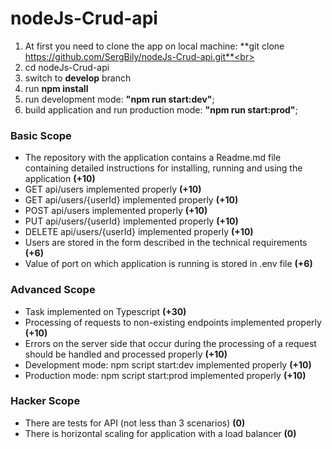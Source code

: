 # nodeJs-Crud-api

1. At first you need to clone the app on local machine: **git clone https://github.com/SergBily/nodeJs-Crud-api.git**<br>
2. cd nodeJs-Crud-api
2. switch to __develop__ branch<br>
3. run __npm install__<br>
4. run development mode: __"npm run start:dev"__;<br>
5. build application and run production mode: __"npm run start:prod"__;<br>

### Basic Scope<br>

- The repository with the application contains a Readme.md file containing detailed instructions for installing, running and using the application **(+10)**<br>
- GET api/users implemented properly **(+10)**<br>
- GET api/users/{userId} implemented properly **(+10)**<br>
- POST api/users implemented properly **(+10)**<br>
- PUT api/users/{userId} implemented properly **(+10)**<br>
- DELETE api/users/{userId} implemented properly **(+10)**<br>
- Users are stored in the form described in the technical requirements **(+6)**<br>
- Value of port on which application is running is stored in .env file **(+6)**<br>

### Advanced Scope

- Task implemented on Typescript **(+30)**<br>
- Processing of requests to non-existing endpoints implemented properly **(+10)**<br>
- Errors on the server side that occur during the processing of a request should be handled and processed properly **(+10)**<br>
- Development mode: npm script start:dev implemented properly **(+10)**<br>
- Production mode: npm script start:prod implemented properly **(+10)**<br>

### Hacker Scope

- There are tests for API (not less than 3 scenarios) **(0)**<br>
- There is horizontal scaling for application with a load balancer **(0)**<br>